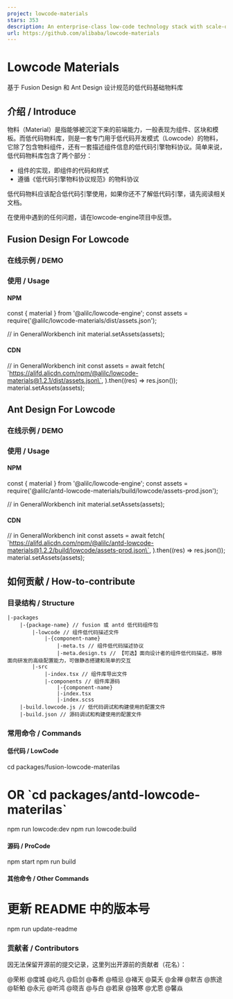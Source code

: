 ```yaml
---
project: lowcode-materials
stars: 353
description: An enterprise-class low-code technology stack with scale-out design / 一套面向扩展设计的企业级低代码技术体系
url: https://github.com/alibaba/lowcode-materials
---
```


Lowcode Materials
=================

基于 Fusion Design 和 Ant Design 设计规范的低代码基础物料库

介绍 / Introduce
--------------

物料（Material）是指能够被沉淀下来的前端能力，一般表现为组件、区块和模板。而低代码物料库，则是一套专门用于低代码开发模式（Lowcode）的物料，它除了包含物料组件，还有一套描述组件信息的低代码引擎物料协议。简单来说，低代码物料库包含了两个部分：

-   组件的实现，即组件的代码和样式
-   遵循《低代码引擎物料协议规范》的物料协议

低代码物料应该配合低代码引擎使用，如果你还不了解低代码引擎，请先阅读相关文档。

在使用中遇到的任何问题，请在lowcode-engine项目中反馈。

Fusion Design For Lowcode
-------------------------

### 在线示例 / DEMO

### 使用 / Usage

#### NPM

const { material } from '@alilc/lowcode-engine';
const assets \= require('@alilc/lowcode-materials/dist/assets.json');

// in GeneralWorkbench init
material.setAssets(assets);

#### CDN

// in GeneralWorkbench init
const assets \= await fetch(
  \`https://alifd.alicdn.com/npm/@alilc/lowcode-materials@1.2.1/dist/assets.json\`,
).then((res) \=> res.json());
material.setAssets(assets);

Ant Design For Lowcode
----------------------

### 在线示例 / DEMO

### 使用 / Usage

#### NPM

const { material } from '@alilc/lowcode-engine';
const assets \= require('@alilc/antd-lowcode-materials/build/lowcode/assets-prod.json');

// in GeneralWorkbench init
material.setAssets(assets);

#### CDN

// in GeneralWorkbench init
const assets \= await fetch(
  \`https://alifd.alicdn.com/npm/@alilc/antd-lowcode-materials@1.2.2/build/lowcode/assets-prod.json\`,
).then((res) \=> res.json());
material.setAssets(assets);

如何贡献 / How-to-contribute
------------------------

### 目录结构 / Structure

```
|-packages
    |-{package-name} // fusion 或 antd 低代码组件包
        |-lowcode // 组件低代码描述文件
            |-{component-name}
                |-meta.ts // 组件低代码描述协议
                |-meta.design.ts // 【可选】面向设计者的组件低代码描述，移除面向研发的高级配置能力，可做静态搭建和简单的交互
        |-src
            |-index.tsx // 组件库导出文件
            |-components // 组件库源码
                |-{component-name}
                |-index.tsx
                |-index.scss
    |-build.lowcode.js // 低代码调试和构建使用的配置文件
    |-build.json // 源码调试和构建使用的配置文件
```

### 常用命令 / Commands

#### 低代码 / LowCode

cd packages/fusion-lowcode-materilas
# OR \`cd packages/antd-lowcode-materilas\`
npm run lowcode:dev
npm run lowcode:build

#### 源码 / ProCode

npm start
npm run build

#### 其他命令 / Other Commands

# 更新 README 中的版本号
npm run update-readme

### 贡献者 / Contributors

因无法保留开源前的提交记录，这里列出开源前的贡献者（花名）：

@荣彬 @度城 @屹凡 @启剑 @春希 @梧忌 @褚天 @莫夭 @金禅 @默吉 @旅途 @斩鲌 @永元 @听鸿 @晓吉 @与白 @若泉 @独寒 @尤恩 @馨焱
